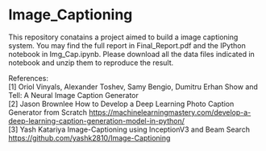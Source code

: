 # Image_Captioning
This repository conatains a project aimed to build a image captioning system.  You may find the full report in Final_Report.pdf and the IPython notebook in Img_Cap.ipynb.  Please download all the data files indicated in notebook and unzip them to reproduce the result.

References:  
[1] Oriol Vinyals, Alexander Toshev, Samy Bengio, Dumitru Erhan Show and Tell: A Neural Image Caption Generator  
[2] Jason Brownlee How to Develop a Deep Learning Photo Caption Generator from Scratch https://machinelearningmastery.com/develop-a-deep-learning-caption-generation-model-in-python/  
[3] Yash Katariya Image-Captioning using InceptionV3 and Beam Search https://github.com/yashk2810/Image-Captioning  
